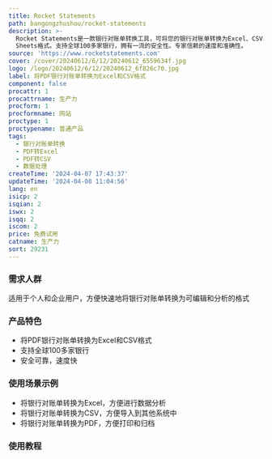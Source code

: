 ```yaml
---
title: Rocket Statements
path: bangongzhushou/rocket-statements
description: >-
  Rocket Statements是一款银行对账单转换工具，可将您的银行对账单转换为Excel、CSV、PDF或Google
  Sheets格式。支持全球100多家银行，拥有一流的安全性。专家信赖的速度和准确性。
source: 'https://www.rocketstatements.com'
cover: /cover/20240612/6/12/20240612_6559634f.jpg
logo: /logo/20240612/6/12/20240612_6f826c70.jpg
label: 将PDF银行对账单转换为Excel和CSV格式
component: false
procattr: 1
procattrname: 生产力
procform: 1
procformname: 网站
proctype: 1
proctypename: 普通产品
tags:
  - 银行对账单转换
  - PDF转Excel
  - PDF转CSV
  - 数据处理
createTime: '2024-04-07 17:43:37'
updateTime: '2024-04-08 11:04:56'
lang: en
isicp: 2
isqian: 2
iswx: 2
isqq: 2
iscom: 2
price: 免费试用
catname: 生产力
sort: 29231
---
```




### 需求人群
适用于个人和企业用户，方便快速地将银行对账单转换为可编辑和分析的格式

### 产品特色
- 将PDF银行对账单转换为Excel和CSV格式
- 支持全球100多家银行
- 安全可靠，速度快

### 使用场景示例
- 将银行对账单转换为Excel，方便进行数据分析
- 将银行对账单转换为CSV，方便导入到其他系统中
- 将银行对账单转换为PDF，方便打印和归档

### 使用教程


  
